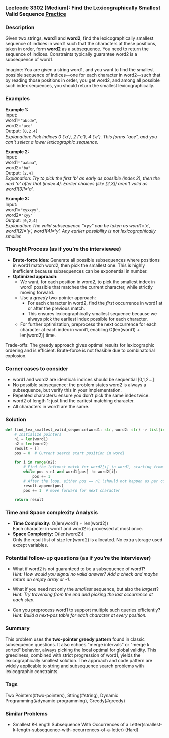 ### Leetcode 3302 (Medium): Find the Lexicographically Smallest Valid Sequence [Practice](https://leetcode.com/problems/find-the-lexicographically-smallest-valid-sequence)

### Description  
Given two strings, **word1** and **word2**, find the lexicographically smallest sequence of indices in word1 such that the characters at these positions, taken in order, form **word2** as a subsequence. You need to return the sequence of indices. Constraints typically guarantee word2 is a subsequence of word1.

Imagine: You are given a string word1, and you want to find the smallest possible sequence of indices—one for each character in word2—such that by reading those positions in order, you get word2, and among all possible such index sequences, you should return the smallest lexicographically.

### Examples  

**Example 1:**  
Input:  
word1=`"abcde"`,  
word2=`"ace"`  
Output: `[0,2,4]`  
*Explanation: Pick indices 0 ('a'), 2 ('c'), 4 ('e'). This forms "ace", and you can't select a lower lexicographic sequence.*

**Example 2:**  
Input:  
word1=`"aabaa"`,  
word2=`"ba"`  
Output: `[2,4]`  
*Explanation: Try to pick the first 'b' as early as possible (index 2), then the next 'a' after that (index 4). Earlier choices (like [2,3]) aren't valid as word1[3]!='a'.*

**Example 3:**  
Input:  
word1=`"xyxxyy"`,  
word2=`"xyy"`  
Output: `[0,2,4]`  
*Explanation: The valid subsequence "xyy" can be taken as word1='x', word1[2]='y', word1[4]='y'. Any earlier possibility is not lexicographically smaller.*

### Thought Process (as if you’re the interviewee)  
- **Brute-force idea**: Generate all possible subsequences where positions in word1 match word2, then pick the smallest one. This is highly inefficient because subsequences can be exponential in number.
- **Optimized approach**:  
  - We want, for each position in word2, to pick the smallest index in word1 possible that matches the current character, while strictly moving forward.
  - Use a *greedy* two-pointer approach:  
    - For each character in word2, find the *first* occurrence in word1 at or after the previous match.
    - This ensures lexicographically smallest sequence because we always pick the earliest index possible for each character.
  - For further optimization, preprocess the next occurrence for each character at each index in word1, enabling O(len(word1) + len(word2)) time.

Trade-offs: The greedy approach gives optimal results for lexicographic ordering and is efficient. Brute-force is not feasible due to combinatorial explosion.

### Corner cases to consider  
- word1 and word2 are identical: indices should be sequential [0,1,2...]
- No possible subsequence: the problem states word2 is always a subsequence, but verify this in your implementation.
- Repeated characters: ensure you don’t pick the same index twice.
- word2 of length 1: just find the earliest matching character.
- All characters in word1 are the same.

### Solution

```python
def find_lex_smallest_valid_sequence(word1: str, word2: str) -> list[int]:
    # Initialize pointers
    n1 = len(word1)
    n2 = len(word2)
    result = []
    pos = 0  # Current search start position in word1

    for i in range(n2):
        # Find the leftmost match for word2[i] in word1, starting from pos
        while pos < n1 and word1[pos] != word2[i]:
            pos += 1
        # After the loop, either pos == n1 (should not happen as per constraints), or we found a match
        result.append(pos)
        pos += 1  # move forward for next character

    return result
```

### Time and Space complexity Analysis  

- **Time Complexity:** O(len(word1) + len(word2))  
  Each character in word1 and word2 is processed at most once.
- **Space Complexity:** O(len(word2))  
  Only the result list of size len(word2) is allocated. No extra storage used except variables.

### Potential follow-up questions (as if you’re the interviewer)  

- What if word2 is not guaranteed to be a subsequence of word1?  
  *Hint: How would you signal no valid answer? Add a check and maybe return an empty array or -1.*

- What if you need not only the *smallest* sequence, but also the *largest*?  
  *Hint: Try traversing from the end and picking the last occurrence at each step.*

- Can you preprocess word1 to support multiple such queries efficiently?  
  *Hint: Build a next-pos table for each character at every position.*

### Summary
This problem uses the **two-pointer greedy pattern** found in classic subsequence questions. It also echoes "merge intervals" or "merge k sorted" behavior, always picking the local optimal for global validity. This greediness, combined with strict progression of word1, yields the lexicographically smallest solution. The approach and code pattern are widely applicable to string and subsequence search problems with lexicographic constraints.

### Tags
Two Pointers(#two-pointers), String(#string), Dynamic Programming(#dynamic-programming), Greedy(#greedy)

### Similar Problems
- Smallest K-Length Subsequence With Occurrences of a Letter(smallest-k-length-subsequence-with-occurrences-of-a-letter) (Hard)